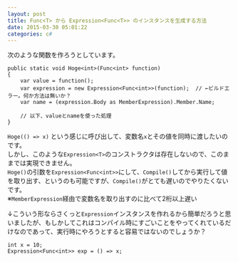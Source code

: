 ```yaml
---
layout: post
title: Func<T> から Expression<Func<T>> のインスタンスを生成する方法
date: 2015-03-30 05:01:22
categories: c#
---
```

<p>次のような関数を作ろうとしています。</p>

<pre><code>public static void Hoge&lt;int&gt;(Func&lt;int&gt; function)
{
    var value = function();
    var expression = new Expression&lt;Func&lt;int&gt;&gt;(function);  // ←ビルドエラー。何か方法は無いか？
    var name = (expression.Body as MemberExpression).Member.Name;

    // 以下、valueとnameを使った処理
}
</code></pre>

<p><code>Hoge(() =&gt; x)</code> という感じに呼び出して、変数名<code>x</code>とその値を同時に渡したいのです。<br>
しかし、このような<code>Expression&lt;T&gt;</code>のコンストラクタは存在しないので、このままでは実現できません。<br>
<code>Hoge()</code>の引数を<code>Expression&lt;Func&lt;int&gt;&gt;</code>にして、<code>Compile()</code>してから実行して値を取り出す、というのも可能ですが、<code>Compile()</code>がとても遅いのでやりたくないです。<br>
※<code>MemberExpression</code>経由で変数名を取り出すのに比べて2桁以上遅い</p>

<p>↓こういう形ならさくっと<code>Expression</code>インスタンスを作れるから簡単だろうと思いましたが、もしかしてこれはコンパイル時にすごいことをやってくれているだけなのであって、実行時にやろうとすると容易ではないのでしょうか？</p>

<pre><code>int x = 10;
Expression&lt;Func&lt;int&gt;&gt; exp = () =&gt; x;
</code></pre>
